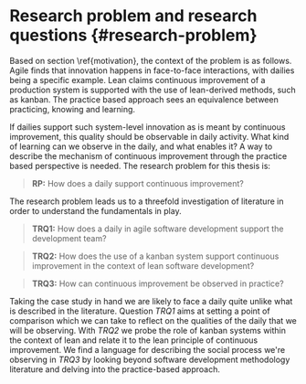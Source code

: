 
# Research problem and research questions {#research-problem}

Based on section \ref{motivation}, the context of the problem is as follows. Agile finds that innovation happens in face-to-face interactions, with dailies being a specific example. Lean claims continuous improvement of a production system is supported with the use of lean-derived methods, such as kanban. The practice based approach sees an equivalence between practicing, knowing and learning.

If dailies support such system-level innovation as is meant by continuous improvement, this quality should be observable in daily activity. What kind of learning can we observe in the daily, and what enables it? A way to describe the mechanism of continuous improvement through the practice based perspective is needed. The research problem for this thesis is:

> **RP:** How does a daily support continuous improvement?

The research problem leads us to a threefold investigation of literature in order to understand the fundamentals in play.

> **TRQ1:** How does a daily in agile software development support the development team?

> **TRQ2:** How does the use of a kanban system support continuous improvement in the context of lean software development?

> **TRQ3:** How can continuous improvement be observed in practice?

Taking the case study in hand we are likely to face a daily quite unlike what is described in the literature. Question *TRQ1* aims at setting a point of comparison which we can take to reflect on the qualities of the daily that we will be observing. With *TRQ2* we probe the role of kanban systems within the context of lean and relate it to the lean principle of continuous improvement. We find a language for describing the social process we're observing in *TRQ3* by looking beyond software development methodology literature and delving into the practice-based approach.
